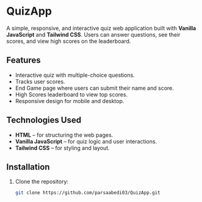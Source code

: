 # QuizApp

A simple, responsive, and interactive quiz web application built with **Vanilla JavaScript** and **Tailwind CSS**. Users can answer questions, see their scores, and view high scores on the leaderboard.

## Features

- Interactive quiz with multiple-choice questions.
- Tracks user scores.
- End Game page where users can submit their name and score.
- High Scores leaderboard to view top scores.
- Responsive design for mobile and desktop.

## Technologies Used

- **HTML** – for structuring the web pages.
- **Vanilla JavaScript** – for quiz logic and user interactions.
- **Tailwind CSS** – for styling and layout.

## Installation

1. Clone the repository:
   ```bash
   git clone https://github.com/parsaabedi03/QuizApp.git
